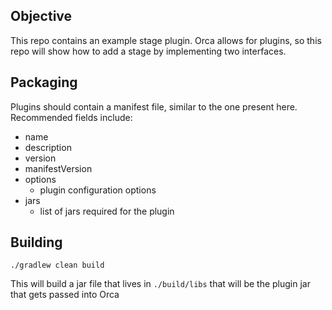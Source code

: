 ## Objective

This repo contains an example stage plugin. Orca allows for plugins, so 
this repo will show how to add a stage by implementing two interfaces.


## Packaging

Plugins should contain a manifest file, similar to the one present here. 
Recommended fields include:
- name
- description
- version
- manifestVersion
- options
  - plugin configuration options
- jars
  - list of jars required for the plugin

## Building
`./gradlew clean build`

This will build a jar file that lives in `./build/libs` that will be the plugin jar that gets passed into Orca
